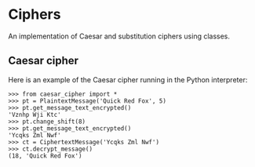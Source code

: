 # Ciphers
An implementation of Caesar and substitution ciphers using classes.
## Caesar cipher
Here is an example of the Caesar cipher running in the Python interpreter:
```
>>> from caesar_cipher import *
>>> pt = PlaintextMessage('Quick Red Fox', 5)
>>> pt.get_message_text_encrypted()
'Vznhp Wji Ktc'
>>> pt.change_shift(8)
>>> pt.get_message_text_encrypted()
'Ycqks Zml Nwf'
>>> ct = CiphertextMessage('Ycqks Zml Nwf')
>>> ct.decrypt_message()
(18, 'Quick Red Fox')
```
